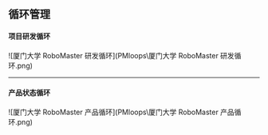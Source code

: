 ## 循环管理

#### 项目研发循环

![厦门大学 RoboMaster 研发循环](PMloops\厦门大学 RoboMaster 研发循环.png)

---

#### 产品状态循环

![厦门大学 RoboMaster 产品循环](PMloops\厦门大学 RoboMaster 产品循环.png)

